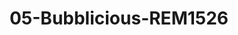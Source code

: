 ---
title: 05-Bubblicious-REM1526
image: /v1543919832/viterbo/05-Bubblicious-REM1526.jpg
brand: rembo-styling
layout: vestito
---